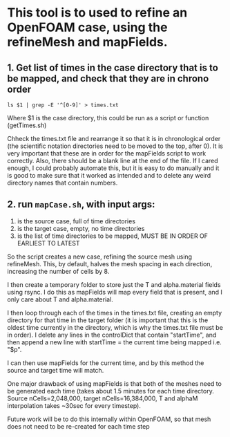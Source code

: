 # This tool is to used to refine an OpenFOAM case, using the refineMesh and mapFields.

## 1. Get list of times in the case directory that is to be mapped, and check that they are in chrono order
`ls $1 | grep -E '^[0-9]' > times.txt`

Where $1 is the case directory, this could be run as a script or function (getTimes.sh)

Chheck the times.txt file and rearrange it so that it is in chronological order (the scientific notation directories need to be moved to the top, after 0). It is very important that these are in order for the mapFields script to work correctly. Also, there should be a blank line at the end of the file. If I cared enough, I could probably automate this, but it is easy to do manually and it is good to make sure that it worked as intended and to delete any weird directory names that contain numbers.

## 2. run `mapCase.sh`, with input args:
1. is the source case, full of time directories
2. is the target case, empty, no time directories
3. is the list of time directories to be mapped, MUST BE IN ORDER OF EARLIEST TO LATEST



So the script creates a new case, refining the source mesh using refineMesh. This, by default, halves the mesh spacing in each direction, increasing the number of cells by 8.

I then create a temporary folder to store just the T and alpha.material fields using rsync. I do this as mapFields will map every field that is present, and I only care about T and alpha.material.

I then loop through each of the times in the times.txt file, creating an empty directory for that time in the target folder (it is important that this is the oldest time currently in the directory, which is why the times.txt file must be in order). I delete any lines in the controlDict that contain "startTime", and then append a new line with startTime = the current time being mapped i.e. "$p".

I can then use mapFields for the current time, and by this method the source and target time will match.

One major drawback of using mapFields is that both of the meshes need to be generated each time (takes about 1.5 minutes for each time directory. Source nCells=2,048,000, target nCells=16,384,000, T and alphaM interpolation takes ~30sec for every timestep).

Future work will be to do this internally within OpenFOAM, so that mesh does not need to be re-created for each time step
